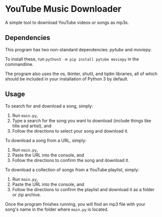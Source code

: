 # YouTube Music Downloader
A simple tool to download YouTube videos or songs as mp3s.
## Dependencies
This program has two non-standard dependencies: *pytube* and *moviepy*. 

To install these, run `python3 -m pip install pytube moviepy` in the commandline.

The program also uses the os, tkinter, shutil, and tqdm libraries, all of which should be included in your installation of Python 3 by default.
## Usage
To search for and download a song, simply:
1) Run `main.py`,
2) Type a search for the song you want to download (include things like title and artist), and
3) Follow the directions to select your song and download it.

To download a song from a URL, simply:
1) Run `main.py`,
2) Paste the URL into the console, and
3) Follow the directions to confirm the song and download it.

To download a collection of songs from a YouTube playlist, simply:
1) Run `main.py`,
2) Paste the URL into the console, and
3) Follow the directions to confirm the playlist and download it as a folder or zip archive.

Once the program finishes running, you will find an mp3 file with your song's name in the folder where `main.py` is located.
